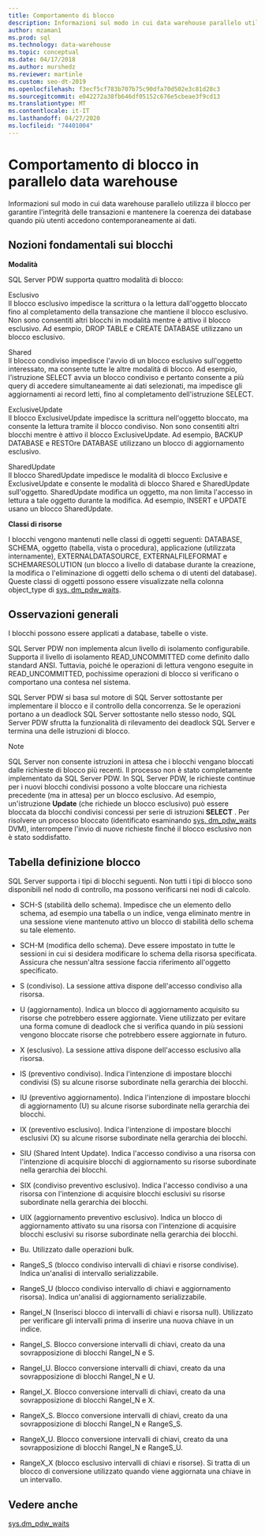 ```yaml
---
title: Comportamento di blocco
description: Informazioni sul modo in cui data warehouse parallelo utilizza il blocco per garantire l'integrità delle transazioni e mantenere la coerenza dei database quando più utenti accedono contemporaneamente ai dati.
author: mzaman1
ms.prod: sql
ms.technology: data-warehouse
ms.topic: conceptual
ms.date: 04/17/2018
ms.author: murshedz
ms.reviewer: martinle
ms.custom: seo-dt-2019
ms.openlocfilehash: f3ecf5cf783b707b75c90dfa70d502e3c81d28c3
ms.sourcegitcommit: e042272a38fb646df05152c676e5cbeae3f9cd13
ms.translationtype: MT
ms.contentlocale: it-IT
ms.lasthandoff: 04/27/2020
ms.locfileid: "74401004"
---
```

# <a name="locking-behavior-in-parallel-data-warehouse"></a>Comportamento di blocco in parallelo data warehouse
Informazioni sul modo in cui data warehouse parallelo utilizza il blocco per garantire l'integrità delle transazioni e mantenere la coerenza dei database quando più utenti accedono contemporaneamente ai dati.  
  
## <a name="locking-basics"></a><a name="Basics"></a>Nozioni fondamentali sui blocchi  
**Modalità**  
  
SQL Server PDW supporta quattro modalità di blocco:  
  
Esclusivo  
Il blocco esclusivo impedisce la scrittura o la lettura dall'oggetto bloccato fino al completamento della transazione che mantiene il blocco esclusivo. Non sono consentiti altri blocchi in modalità mentre è attivo il blocco esclusivo. Ad esempio, DROP TABLE e CREATE DATABASE utilizzano un blocco esclusivo.  
  
Shared  
Il blocco condiviso impedisce l'avvio di un blocco esclusivo sull'oggetto interessato, ma consente tutte le altre modalità di blocco. Ad esempio, l'istruzione SELECT avvia un blocco condiviso e pertanto consente a più query di accedere simultaneamente ai dati selezionati, ma impedisce gli aggiornamenti ai record letti, fino al completamento dell'istruzione SELECT.  
  
ExclusiveUpdate  
Il blocco ExclusiveUpdate impedisce la scrittura nell'oggetto bloccato, ma consente la lettura tramite il blocco condiviso. Non sono consentiti altri blocchi mentre è attivo il blocco ExclusiveUpdate. Ad esempio, BACKUP DATABASE e RESTOre DATABASE utilizzano un blocco di aggiornamento esclusivo.  
  
SharedUpdate  
Il blocco SharedUpdate impedisce le modalità di blocco Exclusive e ExclusiveUpdate e consente le modalità di blocco Shared e SharedUpdate sull'oggetto. SharedUpdate modifica un oggetto, ma non limita l'accesso in lettura a tale oggetto durante la modifica. Ad esempio, INSERT e UPDATE usano un blocco SharedUpdate.  
  
**Classi di risorse**  
  
I blocchi vengono mantenuti nelle classi di oggetti seguenti: DATABASE, SCHEMA, oggetto (tabella, vista o procedura), applicazione (utilizzata internamente), EXTERNALDATASOURCE, EXTERNALFILEFORMAT e SCHEMARESOLUTION (un blocco a livello di database durante la creazione, la modifica o l'eliminazione di oggetti dello schema o di utenti del database). Queste classi di oggetti possono essere visualizzate nella colonna object_type di [sys. dm_pdw_waits](../relational-databases/system-dynamic-management-views/sys-dm-pdw-waits-transact-sql.md).  
  
## <a name="general-remarks"></a><a name="Remarks"></a>Osservazioni generali  
I blocchi possono essere applicati a database, tabelle o viste.  
  
SQL Server PDW non implementa alcun livello di isolamento configurabile. Supporta il livello di isolamento READ_UNCOMMITTED come definito dallo standard ANSI. Tuttavia, poiché le operazioni di lettura vengono eseguite in READ_UNCOMMITTED, pochissime operazioni di blocco si verificano o comportano una contesa nel sistema.  
  
SQL Server PDW si basa sul motore di SQL Server sottostante per implementare il blocco e il controllo della concorrenza. Se le operazioni portano a un deadlock SQL Server sottostante nello stesso nodo, SQL Server PDW sfrutta la funzionalità di rilevamento dei deadlock SQL Server e termina una delle istruzioni di blocco.  
  
> [!NOTE]  
> SQL Server non consente istruzioni in attesa che i blocchi vengano bloccati dalle richieste di blocco più recenti. Il processo non è stato completamente implementato da SQL Server PDW. In SQL Server PDW, le richieste continue per i nuovi blocchi condivisi possono a volte bloccare una richiesta precedente (ma in attesa) per un blocco esclusivo. Ad esempio, un'istruzione **Update** (che richiede un blocco esclusivo) può essere bloccata da blocchi condivisi concessi per serie di istruzioni **SELECT** . Per risolvere un processo bloccato (identificato esaminando [sys. dm_pdw_waits](../relational-databases/system-dynamic-management-views/sys-dm-pdw-waits-transact-sql.md) DVM), interrompere l'invio di nuove richieste finché il blocco esclusivo non è stato soddisfatto.  
  
## <a name="lock-definition-table"></a>Tabella definizione blocco  
SQL Server supporta i tipi di blocchi seguenti. Non tutti i tipi di blocco sono disponibili nel nodo di controllo, ma possono verificarsi nei nodi di calcolo.  
  
-   SCH-S (stabilità dello schema). Impedisce che un elemento dello schema, ad esempio una tabella o un indice, venga eliminato mentre in una sessione viene mantenuto attivo un blocco di stabilità dello schema su tale elemento.  
  
-   SCH-M (modifica dello schema). Deve essere impostato in tutte le sessioni in cui si desidera modificare lo schema della risorsa specificata. Assicura che nessun'altra sessione faccia riferimento all'oggetto specificato.  
  
-   S (condiviso). La sessione attiva dispone dell'accesso condiviso alla risorsa.  
  
-   U (aggiornamento). Indica un blocco di aggiornamento acquisito su risorse che potrebbero essere aggiornate. Viene utilizzato per evitare una forma comune di deadlock che si verifica quando in più sessioni vengono bloccate risorse che potrebbero essere aggiornate in futuro.  
  
-   X (esclusivo). La sessione attiva dispone dell'accesso esclusivo alla risorsa.  
  
-   IS (preventivo condiviso). Indica l'intenzione di impostare blocchi condivisi (S) su alcune risorse subordinate nella gerarchia dei blocchi.  
  
-   IU (preventivo aggiornamento). Indica l'intenzione di impostare blocchi di aggiornamento (U) su alcune risorse subordinate nella gerarchia dei blocchi.  
  
-   IX (preventivo esclusivo). Indica l'intenzione di impostare blocchi esclusivi (X) su alcune risorse subordinate nella gerarchia dei blocchi.  
  
-   SIU (Shared Intent Update). Indica l'accesso condiviso a una risorsa con l'intenzione di acquisire blocchi di aggiornamento su risorse subordinate nella gerarchia dei blocchi.  
  
-   SIX (condiviso preventivo esclusivo). Indica l'accesso condiviso a una risorsa con l'intenzione di acquisire blocchi esclusivi su risorse subordinate nella gerarchia dei blocchi.  
  
-   UIX (aggiornamento preventivo esclusivo). Indica un blocco di aggiornamento attivato su una risorsa con l'intenzione di acquisire blocchi esclusivi su risorse subordinate nella gerarchia dei blocchi.  
  
-   Bu. Utilizzato dalle operazioni bulk.  
  
-   RangeS_S (blocco condiviso intervalli di chiavi e risorse condivise). Indica un'analisi di intervallo serializzabile.  
  
-   RangeS_U (blocco condiviso intervallo di chiavi e aggiornamento risorsa). Indica un'analisi di aggiornamento serializzabile.  
  
-   RangeI_N (Inserisci blocco di intervalli di chiavi e risorsa null). Utilizzato per verificare gli intervalli prima di inserire una nuova chiave in un indice.  
  
-   RangeI_S. Blocco conversione intervalli di chiavi, creato da una sovrapposizione di blocchi RangeI_N e S.  
  
-   RangeI_U. Blocco conversione intervalli di chiavi, creato da una sovrapposizione di blocchi RangeI_N e U.  
  
-   RangeI_X. Blocco conversione intervalli di chiavi, creato da una sovrapposizione di blocchi RangeI_N e X.  
  
-   RangeX_S. Blocco conversione intervalli di chiavi, creato da una sovrapposizione di blocchi RangeI_N e RangeS_S.  
  
-   RangeX_U. Blocco conversione intervalli di chiavi, creato da una sovrapposizione di blocchi RangeI_N e RangeS_U.  
  
-   RangeX_X (blocco esclusivo intervalli di chiavi e risorse). Si tratta di un blocco di conversione utilizzato quando viene aggiornata una chiave in un intervallo.  
  
## <a name="see-also"></a>Vedere anche  
<!-- MISSING LINKS 
[Common Metadata Query Examples &#40;SQL Server PDW&#41;](../sqlpdw/common-metadata-query-examples-sql-server-pdw.md)  
-->
[sys.dm_pdw_waits](../relational-databases/system-dynamic-management-views/sys-dm-pdw-waits-transact-sql.md)  
  
